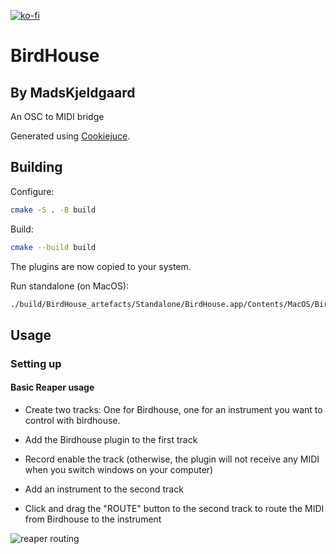[![ko-fi](https://ko-fi.com/img/githubbutton_sm.svg)](https://ko-fi.com/X8X6RXV10)

# BirdHouse

## By MadsKjeldgaard

An OSC to MIDI bridge

Generated using [Cookiejuce](github.com/madskjeldgaard/Cookiejuce).

## Building

Configure:
```bash
cmake -S . -B build
```

Build:
```bash
cmake --build build
```

The plugins are now copied to your system.

Run standalone (on MacOS):
```bash
./build/BirdHouse_artefacts/Standalone/BirdHouse.app/Contents/MacOS/BirdHouse
```

## Usage


### Setting up

#### Basic Reaper usage
- Create two tracks: One for Birdhouse, one for an instrument you want to control with birdhouse.
- Add the Birdhouse plugin to the first track
- Record enable the track (otherwise, the plugin will not receive any MIDI when you switch windows on your computer)
- Add an instrument to the second track

- Click and drag the "ROUTE" button to the second track to route the MIDI from Birdhouse to the instrument

![reaper routing](manual/reaperrouting.png) 


